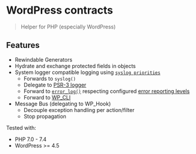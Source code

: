 # WordPress contracts

> Helper for PHP (especially WordPress)

## Features

* Rewindable Generators
* Hydrate and exchange protected fields in objects
* System logger compatible logging using [`syslog priorities`](https://php.net/syslog)
  * Forwards to `syslog()`
  * Delegate to [PSR-3 logger](https://www.php-fig.org/psr/psr-3/)
  * Forward to [`error_log()`](https://php.net/function.error-log)
    respecting configured [error reporting levels](https://php.net/error_reporting)
  * Forward to [WP_CLI](https://make.wordpress.org/cli/)
* Message Bus (delegating to WP_Hook)
  * Decouple exception handling per action/filter
  * Stop propagation

Tested with:

* PHP 7.0 - 7.4
* WordPress >= 4.5
